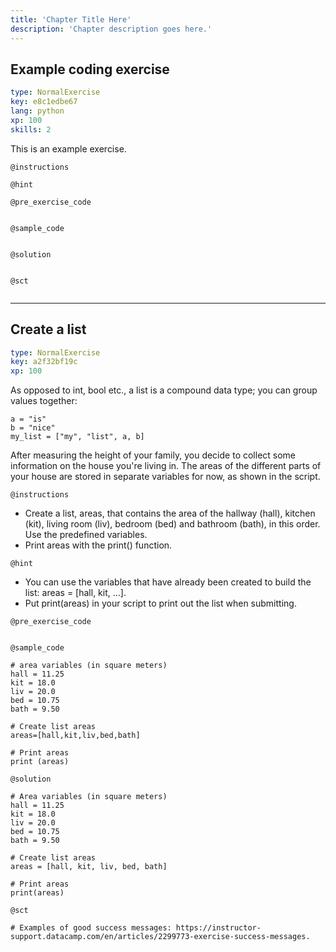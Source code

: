 ```yaml
---
title: 'Chapter Title Here'
description: 'Chapter description goes here.'
---
```


## Example coding exercise

```yaml
type: NormalExercise
key: e8c1edbe67
lang: python
xp: 100
skills: 2
```

This is an example exercise.

`@instructions`


`@hint`


`@pre_exercise_code`
```{python}

```

`@sample_code`
```{python}

```

`@solution`
```{python}

```

`@sct`
```{python}

```

---

## Create a list

```yaml
type: NormalExercise
key: a2f32bf19c
xp: 100
```

<!-- Guidelines for contexts: https://instructor-support.datacamp.com/en/articles/2375526-course-coding-exercises. -->

As opposed to int, bool etc., a list is a compound data type; you can group values together:

```
a = "is"
b = "nice"
my_list = ["my", "list", a, b]
```
After measuring the height of your family, you decide to collect some information on the house you're living in. The areas of the different parts of your house are stored in separate variables for now, as shown in the script.


`@instructions`
<!-- Guidelines for instructions https://instructor-support.datacamp.com/en/articles/2375526-course-coding-exercises. -->
- Create a list, areas, that contains the area of the hallway (hall), kitchen (kit), living room (liv), bedroom (bed) and bathroom (bath), in this order. Use the predefined variables.
- Print areas with the print() function.

`@hint`
<!-- Examples of good hints: https://instructor-support.datacamp.com/en/articles/2379164-hints-best-practices. -->
- You can use the variables that have already been created to build the list: areas = [hall, kit, ...].
- Put print(areas) in your script to print out the list when submitting.

`@pre_exercise_code`
```{python}

```

`@sample_code`
```{python}
# area variables (in square meters)
hall = 11.25
kit = 18.0
liv = 20.0
bed = 10.75
bath = 9.50

# Create list areas
areas=[hall,kit,liv,bed,bath]

# Print areas
print (areas)

```

`@solution`
```{python}
# Area variables (in square meters)
hall = 11.25
kit = 18.0
liv = 20.0
bed = 10.75
bath = 9.50

# Create list areas
areas = [hall, kit, liv, bed, bath]

# Print areas
print(areas)
```

`@sct`
```{python}
# Examples of good success messages: https://instructor-support.datacamp.com/en/articles/2299773-exercise-success-messages.
```
